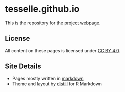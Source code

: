 # tesselle.github.io

This is the repository for the [project webpage](https://www.tesselle.org).

## License

All content on these pages is licensed under [CC BY 4.0](https://creativecommons.org/licenses/by/4.0).

## Site Details

* Pages mostly written in [markdown](https://daringfireball.net/projects/markdown/)
* Theme and layout by [distill](https://rstudio.github.io/distill/) for R Markdown
